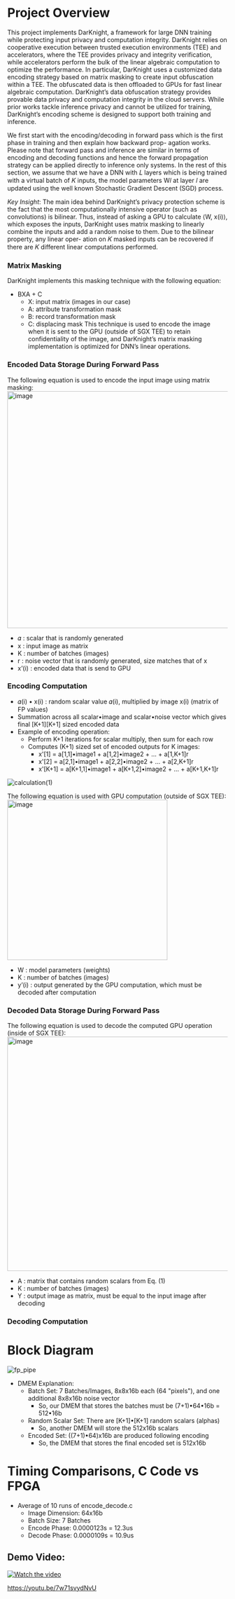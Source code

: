 # Project Overview
This project implements DarKnight, a framework for large DNN training
while protecting input privacy and computation integrity. DarKnight
relies on cooperative execution between trusted execution
environments (TEE) and accelerators, where the TEE provides privacy
and integrity verification, while accelerators perform the bulk
of the linear algebraic computation to optimize the performance.
In particular, DarKnight uses a customized data encoding strategy
based on matrix masking to create input obfuscation within a
TEE. The obfuscated data is then offloaded to GPUs for fast linear
algebraic computation. DarKnight’s data obfuscation strategy provides
provable data privacy and computation integrity in the cloud
servers. While prior works tackle inference privacy and cannot be
utilized for training, DarKnight’s encoding scheme is designed to
support both training and inference.

We first start with the encoding/decoding in forward pass which
is the first phase in training and then explain how backward prop-
agation works. Please note that forward pass and inference are
similar in terms of encoding and decoding functions and hence the
forward propagation strategy can be applied directly to inference
only systems.
In the rest of this section, we assume that we have a DNN with
𝐿 layers which is being trained with a virtual batch of 𝐾 inputs, the
model parameters W𝑙 at layer 𝑙 are updated using the well known
Stochastic Gradient Descent (SGD) process.

*Key Insight*: The main idea behind DarKnight’s privacy protection 
scheme is the fact that the most computationally intensive
operator (such as convolutions) is bilinear. Thus, instead of asking
a GPU to calculate ⟨W, x(i)⟩, which exposes the inputs, DarKnight
uses matrix masking to linearly combine the inputs and add a
random noise to them. Due to the bilinear property, any linear oper-
ation on 𝐾 masked inputs can be recovered if there are 𝐾 different
linear computations performed.

### Matrix Masking
DarKnight implements this masking technique with the following equation:
  - BXA + C
    - X: input matrix (images in our case)
    - A: attribute transformation mask
    - B: record transformation mask
    - C: displacing mask
This technique is used to encode the image when it is sent to the GPU (outside of SGX TEE) to retain confidentiality of the image, and DarKnight’s matrix masking implementation is optimized for DNN’s linear operations.


### Encoded Data Storage During Forward Pass
The following equation is used to encode the input image using matrix masking:
<img width="541" alt="image" src="https://github.com/user-attachments/assets/fada3f63-9c2f-4663-b1c8-cf9ec2c9d06d"/>

  - 𝛼	: scalar that is randomly generated
  - x	: input image as matrix
  - K : number of batches (images)
  - r     	: noise vector that is randomly generated, size matches that of x
  - x’(i) 	: encoded data that is send to GPU

### Encoding Computation
- 𝛼(i) • x(i)	: random scalar value 𝛼(i), multiplied by image x(i) (matrix of FP values)
- Summation across all scalar•image and scalar•noise vector which gives final [K+1][K+1] sized encoded data
- Example of encoding operation:
  - Perform K+1 iterations for scalar multiply, then sum for each row
  - Computes (K+1) sized set of encoded outputs for K images:  
    - x'[1]   = a[1,1]•image1 + a[1,2]•image2 +       ...   + a[1,K+1]r  
    - x'[2]   = a[2,1]•image1 + a[2,2]•image2 +       ...   + a[2,K+1]r   
    - x'[K+1] = a[K+1,1]•image1 + a[K+1,2]•image2 +   ...   + a[K+1,K+1]r

![calculation(1)](https://github.com/user-attachments/assets/ed33b037-ca3f-4ac9-a53a-a03d30dd4502)

The following equation is used with GPU computation (outside of SGX TEE):  
<img width="366" alt="image" src="https://github.com/user-attachments/assets/ba695db1-94a5-424a-a9b3-aa10d414af86" />
  
  - W	: model parameters (weights)
  - K : number of batches (images)
  - y’(i)	: output generated by the GPU computation, which must be decoded after computation

### Decoded Data Storage During Forward Pass
The following equation is used to decode the computed GPU operation (inside of SGX TEE):
<img width="535" alt="image" src="https://github.com/user-attachments/assets/e0918d29-ebef-4228-940e-a42e44f508b6" />

  - A	: matrix that contains random scalars from Eq. (1)
  - K : number of batches (images)
  - Y	: output image as matrix, must be equal to the input image after decoding

### Decoding Computation


# Block Diagram
![fp_pipe](https://github.com/user-attachments/assets/571f1f90-0685-4b74-8c34-b4ecbc1ed2e7)

- DMEM Explanation:
  - Batch Set: 7 Batches/Images, 8x8x16b each (64 "pixels"), and one additional 8x8x16b noise vector
    - So, our DMEM that stores the batches must be (7+1)•64•16b = 512•16b
  - Random Scalar Set: There are [K+1]•[K+1] random scalars (alphas)
    - So, another DMEM will store the 512x16b scalars
  - Encoded Set: ((7+1)•64)x16b are produced following encoding
    - So, the DMEM that stores the final encoded set is 512x16b
   
# Timing Comparisons, C Code vs FPGA
- Average of 10 runs of encode_decode.c
  - Image Dimension: 64x16b
  - Batch Size: 7 Batches
  - Encode Phase: 0.0000123s = 12.3us
  - Decode Phase: 0.0000109s = 10.9us

## Demo Video:
[![Watch the video](https://img.youtube.com/vi/7w71svydNvU/0.jpg)](https://youtu.be/7w71svydNvU)

https://youtu.be/7w71svydNvU

